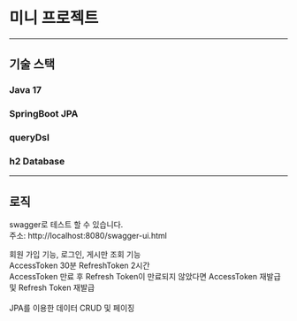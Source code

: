 # 미니 프로젝트
___
## 기술 스택
### Java 17
### SpringBoot JPA 
### queryDsl
### h2 Database
___
## 로직
swagger로 테스트 할 수 있습니다.<br>
주소: http://localhost:8080/swagger-ui.html

회원 가입 기능, 로그인, 게시만 조회 기능
<br>
AccessToken 30분 RefreshToken 2시간
<br>
AccessToken 만료 후 Refresh Token이 만료되지 않았다면 AccessToken 재발급 및 Refresh Token 재발급
<br/>
<br/>
JPA를 이용한 데이터 CRUD 및 페이징

